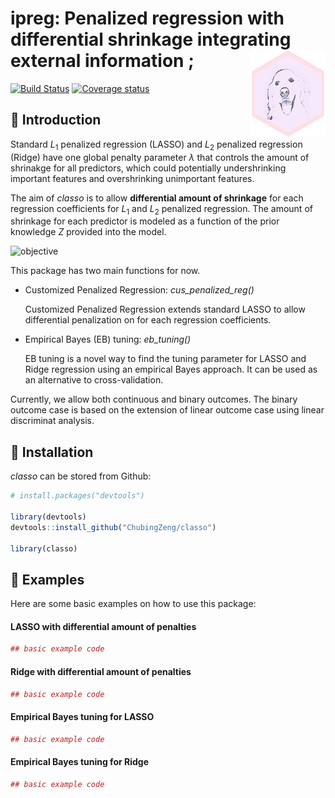 <!-- README.md is generated from README.Rmd. Please edit that file -->

ipreg: Penalized regression with differential shrinkage integrating external information <img src="man/figures/logo.png" align="right" /> ;
==================================================================================

[![Build Status](https://travis-ci.org/ChubingZeng/classo.svg?branch=master)](https://travis-ci.org/ChubingZeng/classo)
[![Coverage status](https://codecov.io/gh/ChubingZeng/classo/branch/master/graph/badge.svg)](https://codecov.io/github/ChubingZeng/classo?branch=master)

&#x1F4D7;  Introduction
------------

Standard *L*<sub>1</sub> penalized regression (LASSO) and *L*<sub>2</sub> penalized regression (Ridge) have one global penalty parameter *λ* that controls the amount of shrinakge for all predictors, which could potentially undershrinking important features and overshrinking unimportant features.

The aim of *classo* is to allow **differential amount of shrinkage** for each regression coefficients for *L*<sub>1</sub> and *L*<sub>2</sub> penalized regression. The amount of shrinkage for each predictor is modeled as a function of the prior knowledge *Z* provided into the model.

![objective](https://user-images.githubusercontent.com/23446412/55191031-5537b280-515e-11e9-89dd-a991275a4a83.png)

This package has two main functions for now.

-   Customized Penalized Regression: *cus_penalized_reg()* 

    Customized Penalized Regression extends standard LASSO to allow differential penalization on for each regression coefficients. 

-   Empirical Bayes (EB) tuning: *eb_tuning()* 

    EB tuning is a novel way to find the tuning parameter for LASSO and Ridge regression using an empirical Bayes approach. It can be used as an alternative to cross-validation.

Currently, we allow both continuous and binary outcomes. The binary outcome case is based on the extension of linear outcome case using linear discriminat analysis.

&#x1F4D9;  Installation
------------
*classo* can be stored from Github:

``` r
# install.packages("devtools")

library(devtools)
devtools::install_github("ChubingZeng/classo")

library(classo)
```

&#x1F4D8;  Examples
-------
Here are some basic examples on how to use this package:
#### LASSO with differential amount of penalties
``` r
## basic example code
```
#### Ridge with differential amount of penalties
``` r
## basic example code
```
#### Empirical Bayes tuning for LASSO
``` r
## basic example code
```
#### Empirical Bayes tuning for Ridge
``` r
## basic example code
```
